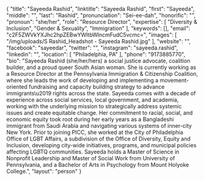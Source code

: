 {
  "title": "Sayeeda Rashid",
  "linktitle": "Sayeeda Rashid",
  "first": "Sayeeda",
  "middle": "",
  "last": "Rashid",
  "pronunciation": "Sei-ee-dah",
  "honorific": "",
  "pronoun": "she/her",
  "role": "Resource Director",
  "expertise": [
    "Diversity & Inclusion",
    "Gender & Sexuality",
    "Immigration"
  ],
  "keywords": [],
  "email": "c2F5ZWVkYXJhc2hpZEBwYWltbWlncmFudC5vcmc=",
  "images": [
    "/img/uploads/S Rashid_Headshot - Sayeeda Rashid.jpg"
  ],
  "website": "",
  "facebook": "sayeedar",
  "twitter": "",
  "instagram": "sayeeda.rashid",
  "linkedin": "",
  "location": [
    "Philadelphia, PA"
  ],
  "phone": "9173885770",
  "bio": "Sayeeda Rashid (she/her/hers) a social justice advocate, coalition builder, and a proud queer South Asian woman. She is currently working as a Resource Director at the Pennsylvania Immigration & Citizenship Coalition, where she leads the work of developing and implementing a movement-oriented fundraising and capacity building strategy to advance immigrants\u2019 rights across the state. Sayeeda comes with a decade of experience across social services, local government, and academia, working with the underlying mission to strategically address systemic issues and create equitable change. Her commitment to racial, social, and economic equity took root during her early years as a Bangladeshi immigrant from Saudi Arabia and navigating various systems of inner-city New York. Prior to joining PICC, she worked at the City of Philadelphia Office of LGBT Affairs, a subdivision of the Office of Diversity, Equity and Inclusion, developing city-wide initiatives, programs, and municipal policies affecting LGBTQ communities. Sayeeda holds a Master of Science in Nonprofit Leadership and Master of Social Work from University of Pennsylvania, and a Bachelor of Arts in Psychology from Mount Holyoke College.",
  "layout": "person"
}

